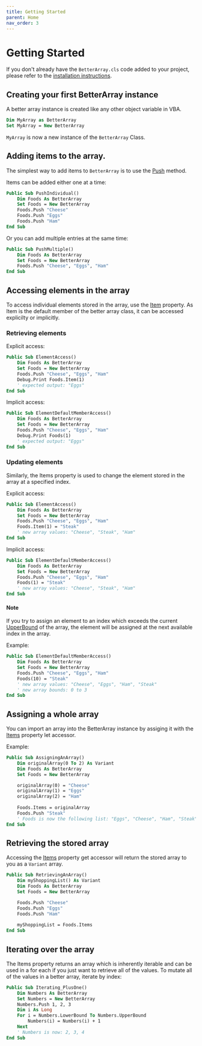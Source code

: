 ```yaml
---
title: Getting Started
parent: Home
nav_order: 3
---
```


# Getting Started

If you don't already have the `BetterArray.cls` code added to your project, please refer to the [installation instructions](https://senipah.github.io/VBA-Better-Array/home/installation.html).

## Creating your first BetterArray instance

A better array instance is created like any other object variable in VBA.

```vb
Dim MyArray as BetterArray
Set MyArray = New BetterArray
```

`MyArray` is now a new instance of the `BetterArray` Class.

## Adding items to the array.

The simplest way to add items to `BetterArray` is to use the [Push](https://senipah.github.io/VBA-Better-Array/api/methods/Push.html) method.

Items can be added either one at a time:

```vb
Public Sub PushIndividual()
    Dim Foods As BetterArray
    Set Foods = New BetterArray
    Foods.Push "Cheese"
    Foods.Push "Eggs"
    Foods.Push "Ham"
End Sub
```

Or you can add multiple entries at the same time:

```vb
Public Sub PushMultiple()
    Dim Foods As BetterArray
    Set Foods = New BetterArray
    Foods.Push "Cheese", "Eggs", "Ham"
End Sub
```

## Accessing elements in the array

To access individual elements stored in the array, use the [Item](https://senipah.github.io/VBA-Better-Array/api/properties/item/Item.html) property. As Item is the default member of the better array class, it can be accessed explicilty or implicitly.

### Retrieving elements

Explicit access:

```vb
Public Sub ElementAccess()
    Dim Foods As BetterArray
    Set Foods = New BetterArray
    Foods.Push "Cheese", "Eggs", "Ham"
    Debug.Print Foods.Item(1)
    ' expected output: "Eggs"
End Sub
```

Implicit access:

```vb
Public Sub ElementDefaultMemberAccess()
    Dim Foods As BetterArray
    Set Foods = New BetterArray
    Foods.Push "Cheese", "Eggs", "Ham"
    Debug.Print Foods(1)
    ' expected output: "Eggs"
End Sub
```

### Updating elements

Similarly, the Items property is used to change the element stored in the array at a specified index.

Explicit access:

```vb
Public Sub ElementAccess()
    Dim Foods As BetterArray
    Set Foods = New BetterArray
    Foods.Push "Cheese", "Eggs", "Ham"
    Foods.Item(1) = "Steak"
    ' new array values: "Cheese", "Steak", "Ham"
End Sub
```

Implicit access:

```vb
Public Sub ElementDefaultMemberAccess()
    Dim Foods As BetterArray
    Set Foods = New BetterArray
    Foods.Push "Cheese", "Eggs", "Ham"
    Foods(1) = "Steak"
    ' new array values: "Cheese", "Steak", "Ham"
End Sub
```

#### Note

If you try to assign an element to an index which exceeds the current [UpperBound](https://senipah.github.io/VBA-Better-Array/api/properties/upper_bound/UpperBound.html) of the array, the element will be assigned at the next available index in the array.

Example:

```vb
Public Sub ElementDefaultMemberAccess()
    Dim Foods As BetterArray
    Set Foods = New BetterArray
    Foods.Push "Cheese", "Eggs", "Ham"
    Foods(10) = "Steak"
    ' new array values: "Cheese", "Eggs", "Ham", "Steak"
    ' new array bounds: 0 to 3
End Sub
```

## Assigning a whole array

You can import an array into the BetterArray instance by assiging it with the [Items](https://senipah.github.io/VBA-Better-Array/api/properties/items/Items.html) property let accessor.

Example:

```vb
Public Sub AssigningAnArray()
    Dim originalArray(0 To 2) As Variant
    Dim Foods As BetterArray
    Set Foods = New BetterArray

    originalArray(0) = "Cheese"
    originalArray(1) = "Eggs"
    originalArray(2) = "Ham"
        
    Foods.Items = originalArray
    Foods.Push "Steak"
    ' Foods is now the following list: "Eggs", "Cheese", "Ham", "Steak"
End Sub
```

## Retrieving the stored array

Accessing the [Items](https://senipah.github.io/VBA-Better-Array/api/properties/items/Items.html) property get accessor will return the stored array to you as a `Variant` array.

```vb
Public Sub RetrievingAnArray()
    Dim myShoppingList() As Variant
    Dim Foods As BetterArray
    Set Foods = New BetterArray

    Foods.Push "Cheese"
    Foods.Push "Eggs"
    Foods.Push "Ham"
        
    myShoppingList = Foods.Items
End Sub
```
## Iterating over the array

The Items property returns an array which is inherently iterable and can be used in a for each if you just want to retrieve all of the values. To mutate all of the values in a better array, iterate by index: 

```vb
Public Sub Iterating_PlusOne()
    Dim Numbers As BetterArray
    Set Numbers = New BetterArray
    Numbers.Push 1, 2, 3
    Dim i As Long
    For i = Numbers.LowerBound To Numbers.UpperBound
        Numbers(i) = Numbers(i) + 1
    Next
    ' Numbers is now: 2, 3, 4
End Sub
```
